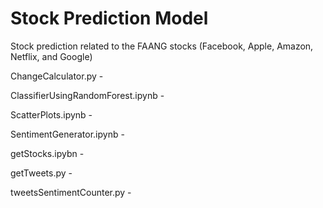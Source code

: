 # Stock Prediction Model
Stock prediction related to the FAANG stocks (Facebook, Apple, Amazon, Netflix, and Google)

ChangeCalculator.py - 

ClassifierUsingRandomForest.ipynb -

ScatterPlots.ipynb - 

SentimentGenerator.ipynb - 

getStocks.ipybn - 

getTweets.py - 

tweetsSentimentCounter.py - 
